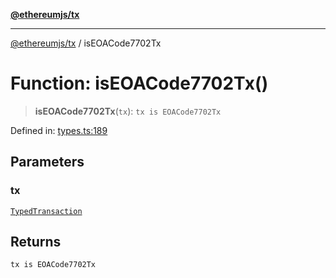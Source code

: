 [**@ethereumjs/tx**](../README.md)

***

[@ethereumjs/tx](../README.md) / isEOACode7702Tx

# Function: isEOACode7702Tx()

> **isEOACode7702Tx**(`tx`): `tx is EOACode7702Tx`

Defined in: [types.ts:189](https://github.com/ethereumjs/ethereumjs-monorepo/blob/master/packages/tx/src/types.ts#L189)

## Parameters

### tx

[`TypedTransaction`](../type-aliases/TypedTransaction.md)

## Returns

`tx is EOACode7702Tx`
